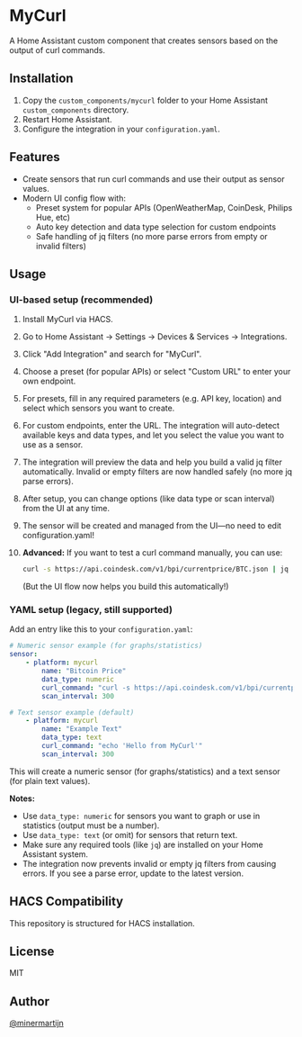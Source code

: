 # MyCurl

A Home Assistant custom component that creates sensors based on the output of curl commands.

## Installation

1. Copy the `custom_components/mycurl` folder to your Home Assistant `custom_components` directory.
2. Restart Home Assistant.
3. Configure the integration in your `configuration.yaml`.


## Features
- Create sensors that run curl commands and use their output as sensor values.
- Modern UI config flow with:
  - Preset system for popular APIs (OpenWeatherMap, CoinDesk, Philips Hue, etc)
  - Auto key detection and data type selection for custom endpoints
  - Safe handling of jq filters (no more parse errors from empty or invalid filters)


## Usage

### UI-based setup (recommended)

1. Install MyCurl via HACS.
2. Go to Home Assistant → Settings → Devices & Services → Integrations.
3. Click "Add Integration" and search for "MyCurl".
4. Choose a preset (for popular APIs) or select "Custom URL" to enter your own endpoint.
5. For presets, fill in any required parameters (e.g. API key, location) and select which sensors you want to create.
6. For custom endpoints, enter the URL. The integration will auto-detect available keys and data types, and let you select the value you want to use as a sensor.
7. The integration will preview the data and help you build a valid jq filter automatically. Invalid or empty filters are now handled safely (no more jq parse errors).
8. After setup, you can change options (like data type or scan interval) from the UI at any time.
9. The sensor will be created and managed from the UI—no need to edit configuration.yaml!

5. **Advanced:** If you want to test a curl command manually, you can use:

   ```bash
   curl -s https://api.coindesk.com/v1/bpi/currentprice/BTC.json | jq -r .bpi.USD.rate_float
   ```
   (But the UI flow now helps you build this automatically!)

### YAML setup (legacy, still supported)

Add an entry like this to your `configuration.yaml`:

```yaml
# Numeric sensor example (for graphs/statistics)
sensor:
	- platform: mycurl
		name: "Bitcoin Price"
		data_type: numeric
		curl_command: "curl -s https://api.coindesk.com/v1/bpi/currentprice/BTC.json | jq -r .bpi.USD.rate_float"
		scan_interval: 300

# Text sensor example (default)
	- platform: mycurl
		name: "Example Text"
		data_type: text
		curl_command: "echo 'Hello from MyCurl'"
		scan_interval: 300
```

This will create a numeric sensor (for graphs/statistics) and a text sensor (for plain text values).

**Notes:**
- Use `data_type: numeric` for sensors you want to graph or use in statistics (output must be a number).
- Use `data_type: text` (or omit) for sensors that return text.
- Make sure any required tools (like `jq`) are installed on your Home Assistant system.
- The integration now prevents invalid or empty jq filters from causing errors. If you see a parse error, update to the latest version.

## HACS Compatibility
This repository is structured for HACS installation.

## License
MIT

## Author
[@minermartijn](https://github.com/minermartijn)
